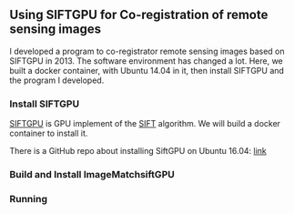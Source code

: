 ## Using SIFTGPU for Co-registration of remote sensing images

I developed a program to co-registrator remote sensing images based on SIFTGPU in 2013. 
The software environment has changed a lot. 
Here, we built a docker container, with Ubuntu 14.04 in it, then install SIFTGPU and the program 
I developed. 



### Install SIFTGPU
[SIFTGPU](https://github.com/pitzer/SiftGPU) is GPU implement of the [SIFT](https://link.springer.com/article/10.1023/B:VISI.0000029664.99615.94) 
algorithm.
We will build a docker container to install it. 

There is a GitHub repo about installing SiftGPU on Ubuntu 16.04: [link](https://github.com/wangq95/SiftGPU_Linux)


### Build and Install ImageMatchsiftGPU

### Running



    
    
